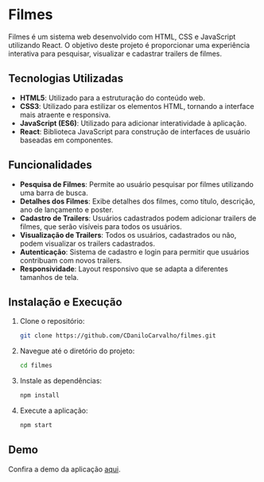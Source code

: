 # Filmes


Filmes é um sistema web desenvolvido com HTML, CSS e JavaScript utilizando React. O objetivo deste projeto é proporcionar uma experiência interativa para pesquisar, visualizar e cadastrar trailers de filmes.


## Tecnologias Utilizadas


- **HTML5**: Utilizado para a estruturação do conteúdo web.
- **CSS3**: Utilizado para estilizar os elementos HTML, tornando a interface mais atraente e responsiva.
- **JavaScript (ES6)**: Utilizado para adicionar interatividade à aplicação.
- **React**: Biblioteca JavaScript para construção de interfaces de usuário baseadas em componentes.

## Funcionalidades

- **Pesquisa de Filmes**: Permite ao usuário pesquisar por filmes utilizando uma barra de busca.
- **Detalhes dos Filmes**: Exibe detalhes dos filmes, como título, descrição, ano de lançamento e poster.
- **Cadastro de Trailers**: Usuários cadastrados podem adicionar trailers de filmes, que serão visíveis para todos os usuários.
- **Visualização de Trailers**: Todos os usuários, cadastrados ou não, podem visualizar os trailers cadastrados.
- **Autenticação**: Sistema de cadastro e login para permitir que usuários contribuam com novos trailers.
- **Responsividade**: Layout responsivo que se adapta a diferentes tamanhos de tela.


## Instalação e Execução


1. Clone o repositório:
    ```bash
    git clone https://github.com/CDaniloCarvalho/filmes.git
    ```
    
2. Navegue até o diretório do projeto:
    ```bash
    cd filmes
    ```
    
3. Instale as dependências:
    ```bash
    npm install
    ```
    
4. Execute a aplicação:
    ```bash
    npm start
    ```
    

## Demo


Confira a demo da aplicação [aqui](https://filmes-devel0p.vercel.app/).

 
 
